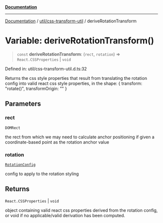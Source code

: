 [**Documentation**](../../../index.md)

***

[Documentation](../../../index.md) / [util/css-transform-util](../index.md) / deriveRotationTransform

# Variable: deriveRotationTransform()

> `const` **deriveRotationTransform**: (`rect`, `rotation`) => `React.CSSProperties` \| `void`

Defined in: util/css-transform-util.d.ts:32

Returns the css style properties that result from translating the rotation config into valid react css style
properties, in the shape: { transform: "rotate(<angle>)", transformOrigin: "<css transform-origin string>" }

## Parameters

### rect

`DOMRect`

the rect from which we may need to calculate anchor positioning if given a coordinate-based
point as the rotation anchor value

### rotation

[`RotationConfig`](../interfaces/RotationConfig.md)

config to apply to the rotation styling

## Returns

`React.CSSProperties` \| `void`

object containing valid react css properties derived from the rotation config, or
void if no applicable/valid derivation has been computed.

